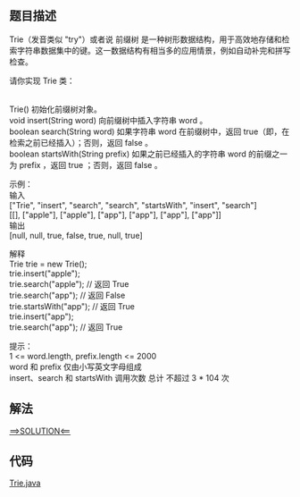 ## 题目描述

Trie（发音类似 "try"）或者说 前缀树 是一种树形数据结构，用于高效地存储和检索字符串数据集中的键。这一数据结构有相当多的应用情景，例如自动补完和拼写检查。

请你实现 Trie 类：

<br>Trie() 初始化前缀树对象。
<br>void insert(String word) 向前缀树中插入字符串 word 。
<br>boolean search(String word) 如果字符串 word 在前缀树中，返回 true（即，在检索之前已经插入）；否则，返回 false 。
<br>boolean startsWith(String prefix) 如果之前已经插入的字符串 word 的前缀之一为 prefix ，返回 true ；否则，返回 false 。

示例：
<br>输入
<br>["Trie", "insert", "search", "search", "startsWith", "insert", "search"]
<br>[[], ["apple"], ["apple"], ["app"], ["app"], ["app"], ["app"]]
<br>输出
<br>[null, null, true, false, true, null, true]

解释
<br>Trie trie = new Trie();
<br>trie.insert("apple");
<br>trie.search("apple"); // 返回 True
<br>trie.search("app"); // 返回 False
<br>trie.startsWith("app"); // 返回 True
<br>trie.insert("app");
<br>trie.search("app"); // 返回 True

提示：
<br>1 <= word.length, prefix.length <= 2000
<br>word 和 prefix 仅由小写英文字母组成
<br>insert、search 和 startsWith 调用次数 总计 不超过 3 * 104 次

## 解法

[==>SOLUTION<==](https://leetcode-cn.com/problems/implement-trie-prefix-tree/solution/shi-xian-trie-qian-zhui-shu-by-leetcode-ti500/)

## 代码

[Trie.java](https://github.com/Marshal7cc/leetcode-java/blob/master/src/binarytree/Trie.java)


